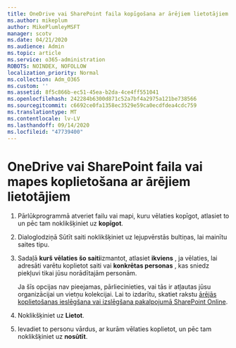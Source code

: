 ```yaml
---
title: OneDrive vai SharePoint faila kopīgošana ar ārējiem lietotājiem
ms.author: mikeplum
author: MikePlumleyMSFT
manager: scotv
ms.date: 04/21/2020
ms.audience: Admin
ms.topic: article
ms.service: o365-administration
ROBOTS: NOINDEX, NOFOLLOW
localization_priority: Normal
ms.collection: Adm_O365
ms.custom: ''
ms.assetid: 8f5c866b-ec51-45ea-b2da-4ce4ff551041
ms.openlocfilehash: 242284b6300d871c52a7bf4a2975a121be738566
ms.sourcegitcommit: c6692ce0fa1358ec3529e59ca0ecdfdea4cdc759
ms.translationtype: MT
ms.contentlocale: lv-LV
ms.lasthandoff: 09/14/2020
ms.locfileid: "47739400"
---
```

# <a name="share-a-onedrive-or-sharepoint-file-or-folder-with-external-users"></a>OneDrive vai SharePoint faila vai mapes koplietošana ar ārējiem lietotājiem

1. Pārlūkprogrammā atveriet failu vai mapi, kuru vēlaties kopīgot, atlasiet to un pēc tam noklikšķiniet uz **kopīgot**.
    
2. Dialoglodziņā Sūtīt saiti noklikšķiniet uz lejupvērstās bultiņas, lai mainītu saites tipu.
    
3. Sadaļā **kurš vēlaties šo saiti**izmantot, atlasiet **ikviens** , ja vēlaties, lai adresāti varētu koplietot saiti vai **konkrētas personas** , kas sniedz piekļuvi tikai jūsu norādītajām personām. 
    
    Ja šīs opcijas nav pieejamas, pārliecinieties, vai tās ir atļautas jūsu organizācijai un vietņu kolekcijai. Lai to izdarītu, skatiet rakstu [ārējās koplietošanas ieslēgšana vai izslēgšana pakalpojumā SharePoint Online](https://go.microsoft.com/fwlink/?linkid=866426).
    
4. Noklikšķiniet uz **Lietot**.
    
5. Ievadiet to personu vārdus, ar kurām vēlaties koplietot, un pēc tam noklikšķiniet uz **nosūtīt**.
    

